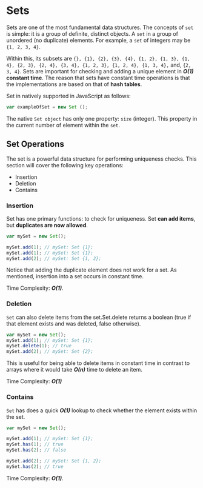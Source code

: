 # Sets

Sets are one of the most fundamental data structures. The concepts of `set` is simple: it is a group of definite, distinct objects. A `set` in a group of unordered (no duplicate) elements. 
For example, a `set` of integers may be `{1, 2, 3, 4}`. 

Within this, its subsets are `{}, {1}, {2}, {3}, {4}, {1, 2}, {1, 3}, {1, 4}, {2, 3}, {2, 4}, {3, 4}, {1, 2, 3}, {1, 2, 4}, {1, 3, 4},` and, `{2, 3, 4}`.
Sets are important for checking and adding a unique element in **_O(1)_** **constant time**. The reason that sets have constant time operations is that the implementations are based on that of **hash tables**.

Set in natively supported in JavaScript as follows: 
```javascript
var exampleOfSet = new Set ();
``` 

The native `Set object` has only one property: `size` (integer). This property in the current number of element within the `set`. 


## Set Operations
The set is a powerful data structure for performing uniqueness checks. This section will cover the following key operations:
- Insertion
- Deletion 
- Contains

### Insertion
Set has one primary functions: to check for uniqueness. Set **can add items**, but **duplicates are now allowed**.

```javascript
var mySet = new Set();

mySet.add(1); // mySet: Set {1};
mySet.add(1); // mySet: Set {1};
mySet.add(2); // mySet: Set {1, 2};
```
Notice that adding the duplicate element does not work for a set. As mentioned, insertion into a set occurs in constant time.

Time Complexity: **_O(1)_**.

### Deletion

`Set` can also delete items from the set.Set.delete returns a boolean (true if that element exists and was deleted, false otherwise).
```javascript
var mySet = new Set();
mySet.add(1); // mySet: Set {1};
mySet.delete(1); // true
mySet.add(2); // mySet: Set {2};
```

This is useful for being able to delete items in constant time in contrast to arrays where it would take **_O(n)_** time to delete an item.

Time Complexity: **_O(1)_**

### Contains
`Set` has does a quick **_O(1)_** lookup to check whether the element exists within the set.
```javascript
var mySet = new Set();

mySet.add(1); // mySet: Set {1};
mySet.has(1); // true
mySet.has(2); // false

mySet.add(2); // mySet: Set {1, 2};
mySet.has(2); // true
```
Time Complexity: **_O(1)_**.
